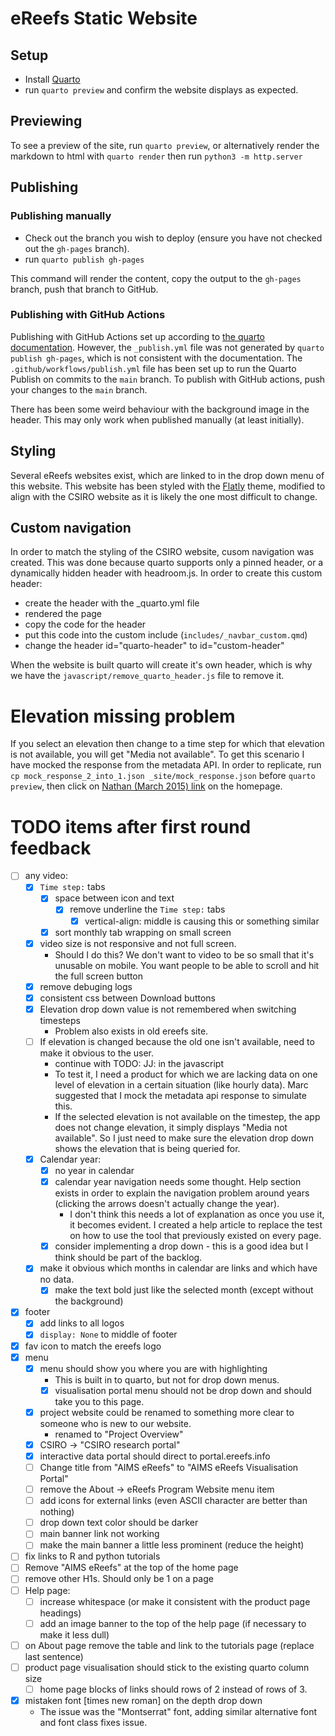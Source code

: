 # eReefs Static Website

## Setup

- Install [Quarto](https://quarto.org/docs/get-started/)
- run `quarto preview` and confirm the website displays as expected.

## Previewing

To see a preview of the site, run `quarto preview`, or alternatively render the markdown to html with `quarto render` then run `python3 -m http.server`

## Publishing

### Publishing manually

- Check out the branch you wish to deploy (ensure you have not checked out the `gh-pages` branch).
- run `quarto publish gh-pages`

This command will render the content, copy the output to the `gh-pages` branch, push that branch to GitHub.

### Publishing with GitHub Actions

Publishing with GitHub Actions set up according to [the quarto documentation](https://quarto.org/docs/publishing/github-pages#github-action). However, the `_publish.yml` file was not generated by `quarto publish gh-pages`, which is not consistent with the documentation. The `.github/workflows/publish.yml` file has been set up to run the Quarto Publish on commits to the `main` branch. To publish with GitHub actions, push your changes to the `main` branch.

There has been some weird behaviour with the background image in the header. This may only work when published manually (at least initially).

## Styling

Several eReefs websites exist, which are linked to in the drop down menu of this website. This website has been styled with the [Flatly](https://bootswatch.com/flatly/) theme, modified to align with the CSIRO website as it is likely the one most difficult to change.

## Custom navigation

In order to match the styling of the CSIRO website, cusom navigation was created. This was done because quarto supports only a pinned header, or a dynamically hidden header with headroom.js. In order to create this custom header: 

- create the header with the _quarto.yml file
- rendered the page
- copy the code for the header
- put this code into the custom include (`includes/_navbar_custom.qmd`)
- change the header id="quarto-header" to id="custom-header"

When the website is built quarto will create it's own header, which is why we have the `javascript/remove_quarto_header.js` file to remove it.

# Elevation missing problem

If you select an elevation then change to a time step for which that elevation is not available, you will get "Media not available". To get this scenario I have mocked the response from the metadata API. In order to replicate, run `cp mock_response_2_into_1.json _site/mock_response.json` before `quarto preview`, then click on [Nathan (March 2015) link](http://localhost:6718/gbr4/temp-wind-salt-current/#year=2015;month=3) on the homepage.

# TODO items after first round feedback

- [ ] any video:
  - [x] `Time step:` tabs
    - [x] space between icon and text
      - [x] remove underline the `Time step:` tabs
        - [x] vertical-align: middle is causing this or something similar
    - [x] sort monthly tab wrapping on small screen
  - [x] video size is not responsive and not full screen.
    - Should I do this? We don't want to video to be so small that it's unusable on mobile. You want people to be able to scroll and hit the full screen button
  - [x] remove debuging logs
  - [x] consistent css between Download buttons
  - [x] Elevation drop down value is not remembered when switching timesteps
    - Problem also exists in old ereefs site.
  - [ ] If elevation is changed because the old one isn't available, need to make it obvious to the user.
    - continue with TODO: JJ: in the javascript
    - To test it, I need a product for which we are lacking data on one level of elevation in a certain situation (like hourly data). Marc suggested that I mock the metadata api response to simulate this.
    - If the selected elevation is not available on the timestep, the app does not change elevation, it simply displays "Media not available". So I just need to make sure the elevation drop down shows the elevation that is being queried for.
  - [x] Calendar year:
    - [x] no year in calendar
    - [x] calendar year navigation needs some thought. Help section exists in order to explain the navigation problem around years (clicking the arrows doesn't actually change the year).
      - I don't think this needs a lot of explanation as once you use it, it becomes evident. I created a help article to replace the test on how to use the tool that previously existed on every page.
    - [x] consider implementing a drop down - this is a good idea but I think should be part of the backlog.
  - [x] make it obvious which months in calendar are links and which have no data.
    - [x] make the text bold just like the selected month (except without the background)
- [x] footer
  - [x] add links to all logos
  - [x] `display: None` to middle of footer
- [x] fav icon to match the ereefs logo
- [x] menu
  - [x] menu should show you where you are with highlighting
    - This is built in to quarto, but not for drop down menus.
    - [x] visualisation portal menu should not be drop down and should take you to this page.
  - [x] project website could be renamed to something more clear to someone who is new to our website.
    - renamed to "Project Overview"
  - [x] CSIRO -> "CSIRO research portal"
  - [x] interactive data portal should direct to portal.ereefs.info
  - [ ] Change title from "AIMS eReefs" to "AIMS eReefs Visualisation Portal"
  - [ ] remove the About -> eReefs Program Website menu item 
  - [ ] add icons for external links (even ASCII character are better than nothing)
  - [ ] drop down text color should be darker
  - [ ] main banner link not working
  - [ ] make the main banner a little less prominent (reduce the height)
- [ ] fix links to R and python tutorials
- [ ] Remove "AIMS eReefs" at the top of the home page
- [ ] remove other H1s. Should only be 1 on a page
- [ ] Help page:
  - [ ] increase whitespace (or make it consistent with the product page headings)
  - [ ] add an image banner to the top of the help page (if necessary to make it less dull)
- [ ] on About page remove the table and link to the tutorials page (replace last sentence)
- [ ] product page visualisation should stick to the existing quarto column size
  - [ ] home page blocks of links should rows of 2 instead of rows of 3.
- [x] mistaken font [times new roman] on the depth drop down
  - The issue was the "Montserrat" font, adding similar alternative font and font class fixes issue.
